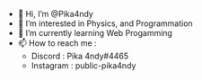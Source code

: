 - 👋 Hi, I’m @Pika4ndy
- 👀 I’m interested in Physics, and Programmation
- 🌱 I’m currently learning Web Progamming
- 📫 How to reach me : 
    * Discord : Pika 4ndy#4465
    * Instagram  : public-pika4ndy

<!---
Pika4ndy/Pika4ndy is a ✨ special ✨ repository because its `README.md` (this file) appears on your GitHub profile.
You can click the Preview link to take a look at your changes.
--->

